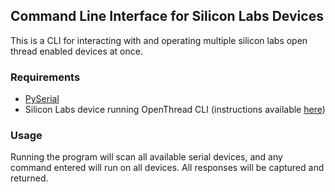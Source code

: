 ## Command Line Interface for Silicon Labs Devices ##
This is a CLI for interacting with and operating multiple silicon labs open thread enabled devices at once.

### Requirements ###
 - [PySerial](https://pypi.org/project/pyserial/)
 - Silicon Labs device running OpenThread CLI (instructions available [here](https://github.com/PeterG184/ot-ftd-cli-silicon-labs))

### Usage ###
Running the program will scan all available serial devices, and any command entered will run on all devices. All responses will be captured and returned.
